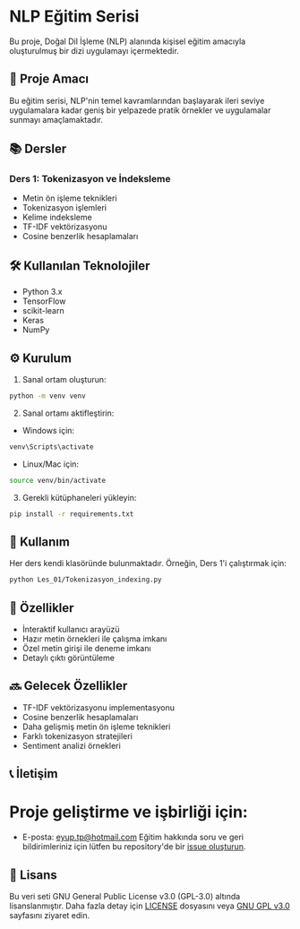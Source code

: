 # NLP Eğitim Serisi

Bu proje, Doğal Dil İşleme (NLP) alanında kişisel eğitim amacıyla oluşturulmuş bir dizi uygulamayı içermektedir.

## 🎯 Proje Amacı

Bu eğitim serisi, NLP'nin temel kavramlarından başlayarak ileri seviye uygulamalara kadar geniş bir yelpazede pratik örnekler ve uygulamalar sunmayı amaçlamaktadır.

## 📚 Dersler

### Ders 1: Tokenizasyon ve İndeksleme
- Metin ön işleme teknikleri
- Tokenizasyon işlemleri
- Kelime indeksleme
- TF-IDF vektörizasyonu 
- Cosine benzerlik hesaplamaları 

## 🛠️ Kullanılan Teknolojiler

- Python 3.x
- TensorFlow
- scikit-learn
- Keras
- NumPy

## ⚙️ Kurulum

1. Sanal ortam oluşturun:
```bash
python -m venv venv
```

2. Sanal ortamı aktifleştirin:
- Windows için:
```bash
venv\Scripts\activate
```
- Linux/Mac için:
```bash
source venv/bin/activate
```

3. Gerekli kütüphaneleri yükleyin:
```bash
pip install -r requirements.txt
```

## 🚀 Kullanım

Her ders kendi klasöründe bulunmaktadır. Örneğin, Ders 1'i çalıştırmak için:

```bash
python Les_01/Tokenizasyon_indexing.py
```

## 📝 Özellikler

- İnteraktif kullanıcı arayüzü
- Hazır metin örnekleri ile çalışma imkanı
- Özel metin girişi ile deneme imkanı
- Detaylı çıktı görüntüleme

## 🔜 Gelecek Özellikler

- TF-IDF vektörizasyonu implementasyonu
- Cosine benzerlik hesaplamaları
- Daha gelişmiş metin ön işleme teknikleri
- Farklı tokenizasyon stratejileri
- Sentiment analizi örnekleri

## 📞 İletişim
# Proje geliştirme ve işbirliği için:
 - E-posta: [eyup.tp@hotmail.com](mailto:eyup.tp@hotmail.com)
Eğitim hakkında soru ve geri bildirimleriniz için lütfen bu repository'de bir [issue oluşturun](https://github.com/yourusername/Turkish-NLP-QQ-Dataset/issues).

## 📄 Lisans

Bu veri seti GNU General Public License v3.0 (GPL-3.0) altında lisanslanmıştır.
Daha fazla detay için [LICENSE](LICENSE) dosyasını veya [GNU GPL v3.0](https://www.gnu.org/licenses/gpl-3.0.tr.html) sayfasını ziyaret edin.
